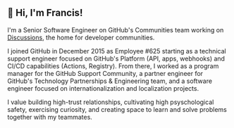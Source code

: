## 👋 Hi, I'm Francis!

I'm a Senior Software Engineer on GitHub's Communities team working on [Discussions](https://github.com/features/discussions), the home for developer communities.

I joined GitHub in December 2015 as Employee #625 starting as a technical support engineer focused on GitHub's Platform (API, apps, webhooks) and CI/CD capabilities (Actions, Registry). From there, I worked as a program manager for the GitHub Support Community, a partner engineer for GitHub's Technology Partnerships & Engineering team, and a software engineer focused on internationalization and localization projects.

I value building high-trust relationships, cultivating high psyschological safety, exercising curiosity, and creating space to learn and solve problems together with my teammates.
